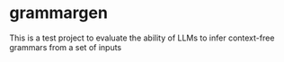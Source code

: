 # grammargen
This is a test project to evaluate the ability of LLMs to infer context-free grammars from a set of inputs
